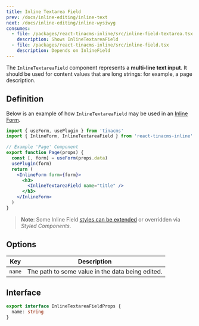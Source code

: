```yaml
---
title: Inline Textarea Field
prev: /docs/inline-editing/inline-text
next: /docs/inline-editing/inline-wysiwyg
consumes:
  - file: /packages/react-tinacms-inline/src/inline-field-textarea.tsx
    description: Shows InlineTextareaField
  - file: /packages/react-tinacms-inline/src/inline-field.tsx
    description: Depends on InlineField
---
```

The `InlineTextareaField` component represents a **multi-line text input**. It should be used for content values that are long strings: for example, a page description.

## Definition

Below is an example of how `InlineTextareaField` may be used in an [Inline Form](/docs/inline-editing).

```jsx
import { useForm, usePlugin } from 'tinacms'
import { InlineForm, InlineTextareaField } from 'react-tinacms-inline'

// Example 'Page' Component
export function Page(props) {
  const [, form] = useForm(props.data)
  usePlugin(form)
  return (
    <InlineForm form={form}>
      <h3>
        <InlineTextareaField name="title" />
      </h3>
    </InlineForm>
  )
}
```

> **Note**: Some Inline Field [styles can be extended](/docs/inline-editing#extending-inline-field-styles) or overridden via _Styled Components_.

## Options

| Key | Description |
| --- | --- |
| `name` | The path to some value in the data being edited. |

## Interface

```typescript
export interface InlineTextareaFieldProps {
  name: string
}
```